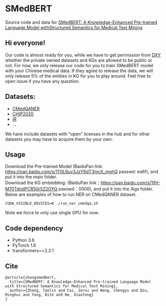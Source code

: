 # SMedBERT
Source code and data for [SMedBERT: A Knowledge-Enhanced Pre-trained Language Model withStructured Semantics for Medical Text Mining](https://github.com/algoflow19/SMedBERT/blob/main/SMedBERT.pdf)


## Hi everyone!
Our code is almost ready for you, while we have to get permission from [DXY](https://portal.dxy.cn/) whether the private owned datasets and KGs are allowed to be public or not. For now, we only release our code for you to train SMedBERT model with your Chinese medical data. If they agree to release the data, we will only release 5% of the entities in KG for you to play around. Feel free to open issue if you have any question. 

## Datasets:
- [CMedQANER](https://github.com/alibaba-research/ChineseBLUE)
- [CHIP2020](http://cips-chip.org.cn/2020/eval2)
- [IR](https://github.com/alibaba-research/ChineseBLUE)
- ...

We have include datasets with "open" licenses in the hub and for other datasets you may have to acquire them by your own.

## Usage
Download the Pre-trained Model (BaiduPan link: https://pan.baidu.com/s/1T0L6uv3JzY6dT3mcX_mghQ passwd: ea6f), and put it into the main folder.  
Download the KG embedding: (BaiduPan link：https://pan.baidu.com/s/19V-M70TdndPCR50r5Z2OYQ  passwd：0000), and put it into the /kgs folder.  
Below are examples of how to run NER on CMedQANER dataset.
```
CUDA_VISIBLE_DEVICES=0 ./run_ner_cmedqa.sh
```
Note we force to only use single GPU for now.


## Code dependency
- Python 3.6
- PyTorch 1.6
- transformers==2.2.1

## Cite
```
@article{zhangsmedbert,
  title={SMedBERT: A Knowledge-Enhanced Pre-trained Language Model with Structured Semantics for Medical Text Mining},
  author={Zhang, Taolin and Cai, Zerui and Wang, Chengyu and Qiu, Minghui and Yang, Bite and He, Xiaofeng}
}
```

